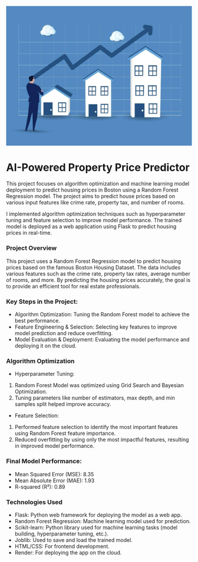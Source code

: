 <img src="preview.png">

# AI-Powered Property Price Predictor
This project focuses on algorithm optimization and machine learning model deployment to predict housing prices in Boston using a Random Forest Regression model. The project aims to predict house prices based on various input features like crime rate, property tax, and number of rooms.

I implemented algorithm optimization techniques such as hyperparameter tuning and feature selection to improve model performance. The trained model is deployed as a web application using Flask to predict housing prices in real-time.

### Project Overview
This project uses a Random Forest Regression model to predict housing prices based on the famous Boston Housing Dataset. The data includes various features such as the crime rate, property tax rates, average number of rooms, and more. By predicting the housing prices accurately, the goal is to provide an efficient tool for real estate professionals.

### Key Steps in the Project:
- Algorithm Optimization: Tuning the Random Forest model to achieve the best performance.
- Feature Engineering & Selection: Selecting key features to improve model prediction and reduce overfitting.
- Model Evaluation & Deployment: Evaluating the model performance and deploying it on the cloud.

### Algorithm Optimization
- Hyperparameter Tuning:
1. Random Forest Model was optimized using Grid Search and Bayesian Optimization.
2. Tuning parameters like number of estimators, max depth, and min samples split helped improve accuracy.
- Feature Selection:
1. Performed feature selection to identify the most important features using Random Forest feature importance.
2. Reduced overfitting by using only the most impactful features, resulting in improved model performance.

### Final Model Performance:
- Mean Squared Error (MSE): 8.35
- Mean Absolute Error (MAE): 1.93
- R-squared (R²): 0.89

### Technologies Used
- Flask: Python web framework for deploying the model as a web app.
- Random Forest Regression: Machine learning model used for prediction.
- Scikit-learn: Python library used for machine learning tasks (model building, hyperparameter tuning, etc.).
- Joblib: Used to save and load the trained model.
- HTML/CSS: For frontend development.
- Render: For deploying the app on the cloud. 
